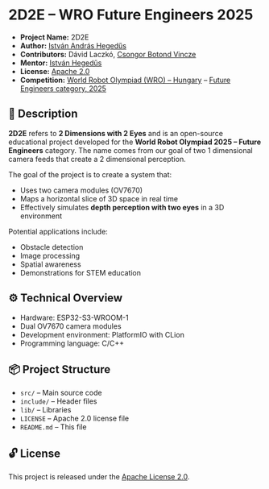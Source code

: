 # 2D2E – WRO Future Engineers 2025

* **Project Name:** 2D2E
* **Author:** [István András Hegedűs](https://github.com/HIAndris)
* **Contributors:** Dávid Laczkó, [Csongor Botond Vincze](https://github.com/Slampis1)
* **Mentor:** [István Hegedűs](https://github.com/istvan-hegedus)
* **License:** [Apache 2.0](https://www.apache.org/licenses/LICENSE-2.0)
* **Competition:** [World Robot Olympiad (WRO) – Hungary](https://wro.hu/) – [Future Engineers category, 2025](https://wro.hu/future-engineers-kategoria/)

## 📌 Description

**2D2E** refers to **2 Dimensions with 2 Eyes** and is an open-source educational project developed for the **World Robot Olympiad 2025 – Future Engineers** category.
The name comes from our goal of two 1 dimensional camera feeds that create a 2 dimensional perception.

The goal of the project is to create a system that:

- Uses two camera modules (OV7670)
- Maps a horizontal slice of 3D space in real time
- Effectively simulates **depth perception with two eyes** in a 3D environment

Potential applications include:
- Obstacle detection
- Image processing
- Spatial awareness
- Demonstrations for STEM education

## ⚙️ Technical Overview

- Hardware: ESP32-S3-WROOM-1
- Dual OV7670 camera modules
- Development environment: PlatformIO with CLion
- Programming language: C/C++

## 📦 Project Structure

- `src/` – Main source code
- `include/` – Header files
- `lib/` – Libraries
- `LICENSE` – Apache 2.0 license file
- `README.md` – This file

## 🔓 License

This project is released under the [Apache License 2.0](https://www.apache.org/licenses/LICENSE-2.0).
